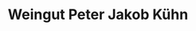 ---
title: "Weingut Peter Jakob Kühn"
url: /oestrich-winkel/weingut-peter-jakob-kuehn/
shop: Spirituosen
---